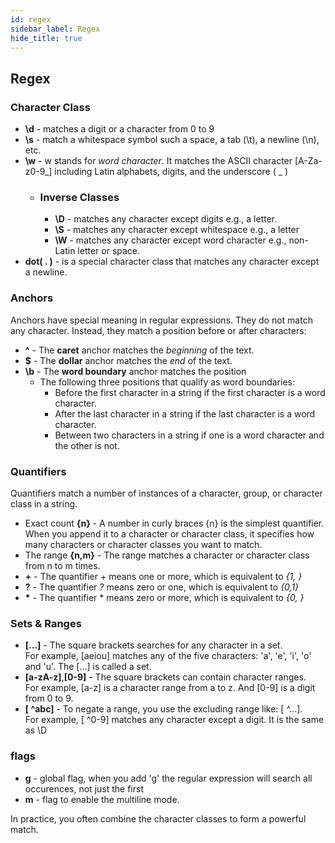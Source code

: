 ```yaml
---
id: regex
sidebar_label: Regex
hide_title: true
---
```


## Regex

### Character Class

- **\d** - matches a digit or a character from 0 to 9
- **\s** - match a whitespace symbol such a space, a tab (\t), a newline (\n), etc.
- **\w** - w stands for *word character*. It matches the ASCII character [A-Za-z0-9_] including Latin alphabets, digits, and the underscore ( _ )
    - ### Inverse Classes
        - **\D** - matches any character except digits e.g., a letter.
        - **\S** - matches any character except whitespace e.g., a letter
        - **\W** - matches any character except word character e.g., non-Latin letter or space.
- **dot( . )** - is a special character class that matches any character except a newline.

### Anchors
Anchors have special meaning in regular expressions. They do not match any character. Instead, they match a position before or after characters:

- **^** - The **caret** anchor matches the *beginning* of the text.
- **$** - The **dollar** anchor matches the *end* of the text.
- **\b** - The **word boundary** anchor matches the position
    - The following three positions that qualify as word boundaries:
        - Before the first character in a string if the first character is a word character.
        - After the last character in a string if the last character is a word character.
        - Between two characters in a string if one is a word character and the other is not.

### Quantifiers
Quantifiers match a number of instances of a character, group, or character class in a string.

- Exact count **{n}** - A number in curly braces {n} is the simplest quantifier. When you append it to a character or character class, it specifies how many characters or character classes you want to match.
- The range **{n,m}** - The range matches a character or character class from n to m times.
- **+** - The quantifier *+* means one or more, which is equivalent to *{1, }*
- **?** - The quantifier *?* means zero or one, which is equivalent to *{0,1}*
- **\*** - The quantifier \* means zero or more, which is equivalent to *{0, }*

### Sets & Ranges
- **[...]** - The square brackets searches for any character in a set. <br/>For example, [aeiou] matches any of the five characters: 'a', 'e', 'i', 'o' and 'u'. The [...] is called a set.
- **[a-zA-z]**,**[0-9]** - The square brackets can contain character ranges.<br/> For example, [a-z] is a character range from a to z. And [0-9] is a digit from 0 to 9.
- **[ ^abc]** - To negate a range, you use the excluding range like: [ ^...]. <br/>
    For example, [ ^0-9] matches any character except a digit. It is the same as \D

### flags
- **g** - global flag, when you add 'g' the regular expression will search all occurences, not just the first
- **m** - flag to enable the multiline mode.

In practice, you often combine the character classes to form a powerful match.